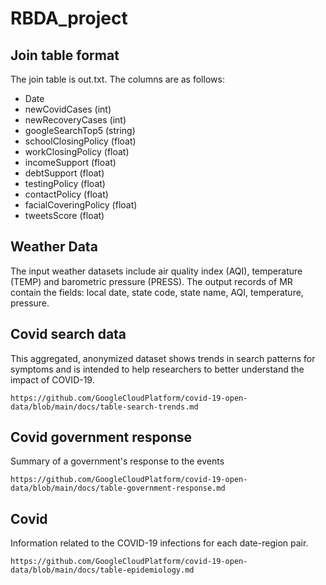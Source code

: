# RBDA_project
## Join table format 
The join table is out.txt. The columns are as follows:
- Date 
- newCovidCases (int)
- newRecoveryCases (int)
- googleSearchTop5 (string) 
- schoolClosingPolicy (float)
- workClosingPolicy (float)
- incomeSupport (float)
- debtSupport (float) 
- testingPolicy (float)
- contactPolicy (float)
- facialCoveringPolicy (float)
- tweetsScore (float)

## Weather Data
The input weather datasets include air quality index (AQI), temperature (TEMP) and barometric pressure (PRESS).
The output records of MR contain the fields: local date, state code, state name, AQI, temperature, pressure.

## Covid search data
This aggregated, anonymized dataset shows trends in search patterns for symptoms and is intended to help researchers to better understand the impact of COVID-19.
```
https://github.com/GoogleCloudPlatform/covid-19-open-data/blob/main/docs/table-search-trends.md
```

## Covid government response
Summary of a government's response to the events
```
https://github.com/GoogleCloudPlatform/covid-19-open-data/blob/main/docs/table-government-response.md
```

## Covid 
Information related to the COVID-19 infections for each date-region pair.
```
https://github.com/GoogleCloudPlatform/covid-19-open-data/blob/main/docs/table-epidemiology.md
```